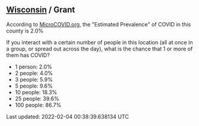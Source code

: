 
## [Wisconsin](/united-states/wisconsin) / Grant

According to [MicroCOVID.org](http://microcovid.org),
the "Estimated Prevalence" of COVID in this county is 2.0%

If you interact with a certain number of people in this location
(all at once in a group, or spread out across the day), what is the chance that
1 or more of them has COVID?

- 1 person: 2.0%
- 2 people: 4.0%
- 3 people: 5.9%
- 5 people: 9.6%
- 10 people: 18.3%
- 25 people: 39.6%
- 100 people: 86.7%

Last updated: 2022-02-04 00:38:39.638134 UTC
